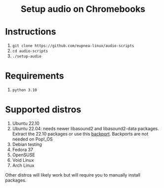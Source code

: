 <h1 align="center">Setup audio on Chromebooks</h1>

# Instructions
1. `git clone https://github.com/eupnea-linux/audio-scripts`
2. `cd audio-scripts`
3. `./setup-audio`

# Requirements
1. `python 3.10`

# Supported distros
1. Ubuntu 22.10 
2. Ubuntu 22.04: needs newer libasound2 and libasound2-data packages. Extract the 22.10 packages or use this [backport](https://github.com/eupnea-linux/apt-repo/tree/gh-pages/debian_ubuntu/pool/main/liba/libasound2-eupnea). Backports are not needed on Pop!_OS
2. Debian testing
3. Fedora 37
4. OpenSUSE
5. Void Linux
6. Arch Linux

Other distros will likely work but will require you to manually install packages.
